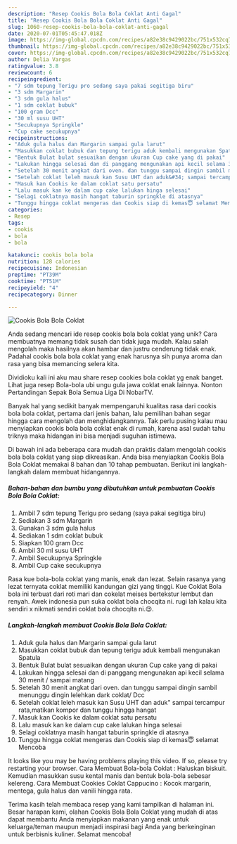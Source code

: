 ```yaml
---
description: "Resep Cookis Bola Bola Coklat Anti Gagal"
title: "Resep Cookis Bola Bola Coklat Anti Gagal"
slug: 1060-resep-cookis-bola-bola-coklat-anti-gagal
date: 2020-07-01T05:45:47.018Z
image: https://img-global.cpcdn.com/recipes/a82e38c9429022bc/751x532cq70/cookis-bola-bola-coklat-foto-resep-utama.jpg
thumbnail: https://img-global.cpcdn.com/recipes/a82e38c9429022bc/751x532cq70/cookis-bola-bola-coklat-foto-resep-utama.jpg
cover: https://img-global.cpcdn.com/recipes/a82e38c9429022bc/751x532cq70/cookis-bola-bola-coklat-foto-resep-utama.jpg
author: Delia Vargas
ratingvalue: 3.8
reviewcount: 6
recipeingredient:
- "7 sdm tepung Terigu pro sedang saya pakai segitiga biru"
- "3 sdm Margarin"
- "3 sdm gula halus"
- "1 sdm coklat bubuk"
- "100 gram Dcc"
- "30 ml susu UHT"
- "Secukupnya Springkle"
- "Cup cake secukupnya"
recipeinstructions:
- "Aduk gula halus dan Margarin sampai gula larut"
- "Masukkan coklat bubuk dan tepung terigu aduk kembali mengunakan Spatula"
- "Bentuk Bulat bulat sesuaikan dengan ukuran Cup cake yang di pakai"
- "Lakukan hingga selesai dan di panggang mengunakan api kecil selama 30 menit / sampai matang"
- "Setelah 30 menit angkat dari oven. dan tunggu sampai dingin sambil menunggu dingin lelehkan dark coklat/ Dcc"
- "Setelah coklat leleh masuk kan Susu UHT dan aduk&#34; sampai tercampur rata,matikan kompor dan tunggu hingga hangat"
- "Masuk kan Cookis ke dalam coklat satu persatu"
- "Lalu masuk kan ke dalam cup cake lalukan hinga selesai"
- "Selagi coklatnya masih hangat taburin springkle di atasnya"
- "Tunggu hingga coklat mengeras dan Cookis siap di kemas😇 selamat Mencoba"
categories:
- Resep
tags:
- cookis
- bola
- bola

katakunci: cookis bola bola 
nutrition: 128 calories
recipecuisine: Indonesian
preptime: "PT39M"
cooktime: "PT51M"
recipeyield: "4"
recipecategory: Dinner

---
```



![Cookis Bola Bola Coklat](https://img-global.cpcdn.com/recipes/a82e38c9429022bc/751x532cq70/cookis-bola-bola-coklat-foto-resep-utama.jpg)

Anda sedang mencari ide resep cookis bola bola coklat yang unik? Cara membuatnya memang tidak susah dan tidak juga mudah. Kalau salah mengolah maka hasilnya akan hambar dan justru cenderung tidak enak. Padahal cookis bola bola coklat yang enak harusnya sih punya aroma dan rasa yang bisa memancing selera kita.

Dividioku kali ini aku mau share resep cookies bola coklat yg enak banget. Lihat juga resep Bola-bola ubi ungu gula jawa coklat enak lainnya. Nonton Pertandingan Sepak Bola Semua Liga Di NobarTV.

Banyak hal yang sedikit banyak mempengaruhi kualitas rasa dari cookis bola bola coklat, pertama dari jenis bahan, lalu pemilihan bahan segar hingga cara mengolah dan menghidangkannya. Tak perlu pusing kalau mau menyiapkan cookis bola bola coklat enak di rumah, karena asal sudah tahu triknya maka hidangan ini bisa menjadi suguhan istimewa.


Di bawah ini ada beberapa cara mudah dan praktis dalam mengolah cookis bola bola coklat yang siap dikreasikan. Anda bisa menyiapkan Cookis Bola Bola Coklat memakai 8 bahan dan 10 tahap pembuatan. Berikut ini langkah-langkah dalam membuat hidangannya.

<!--inarticleads1-->

##### Bahan-bahan dan bumbu yang dibutuhkan untuk pembuatan Cookis Bola Bola Coklat:

1. Ambil 7 sdm tepung Terigu pro sedang (saya pakai segitiga biru)
1. Sediakan 3 sdm Margarin
1. Gunakan 3 sdm gula halus
1. Sediakan 1 sdm coklat bubuk
1. Siapkan 100 gram Dcc
1. Ambil 30 ml susu UHT
1. Ambil Secukupnya Springkle
1. Ambil Cup cake secukupnya


Rasa kue bola-bola coklat yang manis, enak dan lezat. Selain rasanya yang lezat ternyata coklat memiliki kandungan gizi yang tinggi. Kue Coklat Bola bola ini terbuat dari roti mari dan cokelat meises bertekstur lembut dan renyah. Awek indonesia pun suka coklat bola chocqita ni. rugi lah kalau kita sendiri x nikmati sendiri coklat bola chocqita ni.😍. 

<!--inarticleads2-->

##### Langkah-langkah membuat Cookis Bola Bola Coklat:

1. Aduk gula halus dan Margarin sampai gula larut
1. Masukkan coklat bubuk dan tepung terigu aduk kembali mengunakan Spatula
1. Bentuk Bulat bulat sesuaikan dengan ukuran Cup cake yang di pakai
1. Lakukan hingga selesai dan di panggang mengunakan api kecil selama 30 menit / sampai matang
1. Setelah 30 menit angkat dari oven. dan tunggu sampai dingin sambil menunggu dingin lelehkan dark coklat/ Dcc
1. Setelah coklat leleh masuk kan Susu UHT dan aduk&#34; sampai tercampur rata,matikan kompor dan tunggu hingga hangat
1. Masuk kan Cookis ke dalam coklat satu persatu
1. Lalu masuk kan ke dalam cup cake lalukan hinga selesai
1. Selagi coklatnya masih hangat taburin springkle di atasnya
1. Tunggu hingga coklat mengeras dan Cookis siap di kemas😇 selamat Mencoba


It looks like you may be having problems playing this video. If so, please try restarting your browser. Cara Membuat Bola-bola Coklat : Haluskan biskuit. Kemudian masukkan susu kental manis dan bentuk bola-bola sebesar kelereng. Cara Membuat Cookies Coklat Cappucino : Kocok margarin, mentega, gula halus dan vanili hingga rata. 

Terima kasih telah membaca resep yang kami tampilkan di halaman ini. Besar harapan kami, olahan Cookis Bola Bola Coklat yang mudah di atas dapat membantu Anda menyiapkan makanan yang enak untuk keluarga/teman maupun menjadi inspirasi bagi Anda yang berkeinginan untuk berbisnis kuliner. Selamat mencoba!
